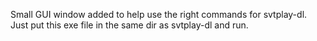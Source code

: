 Small GUI window added to help use the right commands for svtplay-dl.
Just put this exe file in the same dir as svtplay-dl and run.
